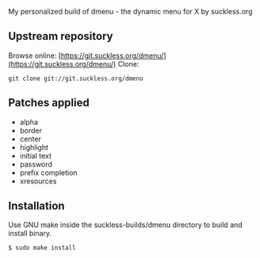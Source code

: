 My personalized build of dmenu - the dynamic menu for X by suckless.org  

## Upstream repository
Browse online: [https://git.suckless.org/dmenu/](https://git.suckless.org/dmenu/)
Clone:
```
git clone git://git.suckless.org/dmenu
```
## Patches applied
- alpha
- border
- center
- highlight
- initial text
- password
- prefix completion
- xresources

## Installation
Use GNU make inside the suckless-builds/dmenu directory to build and install binary.
```
$ sudo make install
```
